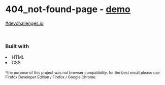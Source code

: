 # 404_not-found-page - <a href="https://dukkevin.github.io/404_not-found-page/">demo</a>
<a href="https://devchallenges.io/portfolio/dukkevin">#devchallenges.io</a>

<br>
<h3>Built with</h3>
<li>HTML</li>
<li>CSS</li>

<br>
<sup>*the purpose of this project was not browser compatibility. for the best result please use Firefox Developer Edition / Firefox / Google Chrome.</sup>
